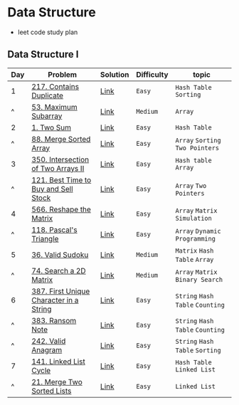 # Data Structure
- leet code study plan


## Data Structure I
|Day|Problem|Solution|Difficulty|topic|
|---|-------|--------|----------|-----|
|1|[217. Contains Duplicate](https://leetcode.com/problems/contains-duplicate/)|[Link](./DataStructureI/217-contains_duplicate.cpp)|`Easy`|`Hash Table` `Sorting`|
|^|[53. Maximum Subarray](https://leetcode.com/problems/maximum-subarray/)|[Link](./DataStructureI/53-maximum_subarray.cpp)|`Medium`|`Array`|
|2|[1. Two Sum](https://leetcode.com/problems/two-sum/?envType=study-plan&id=data-structure-i)|[Link](./DataStructureI/1-two_sum.cpp)|`Easy`|`Hash Table`|
|^|[88. Merge Sorted Array](https://leetcode.com/problems/merge-sorted-array/?envType=study-plan&id=data-structure-i)|[Link](./DataStructureI/88-merge_sorted_array.cpp)|`Easy`|`Array` `Sorting` `Two Pointers`|
|3|[350. Intersection of Two Arrays II](https://leetcode.com/problems/intersection-of-two-arrays-ii/description/?envType=study-plan&id=data-structure-i)|[Link](./DataStructureI/350-intersection_of_two_arrays_II.cpp)|`Easy`|`Hash table` `Array`|
|^|[121. Best Time to Buy and Sell Stock](https://leetcode.com/problems/best-time-to-buy-and-sell-stock/description/?envType=study-plan&id=data-structure-i)|[Link](./DataStructureI/121-best_time_to_buy_and_sell_stock.cpp)|`Easy`|`Array` `Two Pointers`|
|4|[566. Reshape the Matrix](https://leetcode.com/problems/reshape-the-matrix/?envType=study-plan&id=data-structure-i)|[Link](./DataStructureI/566-reshape_the_matrix.cpp)|`Easy`|`Array` `Matrix` `Simulation`|
|^|[118. Pascal's Triangle](https://leetcode.com/problems/pascals-triangle/)|[Link](./DataStructureI/118-pascal_s_triangle.cpp)|`Easy`|`Array` `Dynamic Programming`|
|5|[36. Valid Sudoku](https://leetcode.com/problems/valid-sudoku/)|[Link](./DataStructureI/36-valid_sudoku.cpp)|`Medium`|`Matrix` `Hash Table` `Array`|
|^|[74. Search a 2D Matrix](https://leetcode.com/problems/search-a-2d-matrix/?envType=study-plan&id=data-structure-i)|[Link](./DataStructureI/74-serach_a_2d_matrix.cpp)|`Medium`|`Array` `Matrix` `Binary Search`|
|6|[387. First Unique Character in a String](https://leetcode.com/problems/first-unique-character-in-a-string/?envType=study-plan&id=data-structure-i)|[Link](./DataStructureI/387-first_unique_character_in_a_string.cpp)|`Easy`|`String` `Hash Table` `Counting`|
|^|[383. Ransom Note](https://leetcode.com/problems/ransom-note/description/?envType=study-plan&id=data-structure-i)|[Link](./DataStructureI/383-ransom_note.cpp)|`Easy`|`String` `Hash Table` `Counting`|
|^|[242. Valid Anagram](https://leetcode.com/problems/valid-anagram/)|[Link](./DataStructureI/242-valid_anagram.cpp)|`Easy`|`String` `Hash Table` `Sorting`|
|7|[141. Linked List Cycle](https://leetcode.com/problems/linked-list-cycle/description/?envType=study-plan&id=data-structure-i)|[Link](./DataStructureI/141-linked_list_cycle.cpp)|`Easy`|`Hash Table` `Linked List`|
|^|[21. Merge Two Sorted Lists](https://leetcode.com/problems/merge-two-sorted-lists/description/?envType=study-plan&id=data-structure-i)|[Link](./DataStructureI/21-merge_two_sorted_lists.cpp)|`Easy`|`Linked List`|